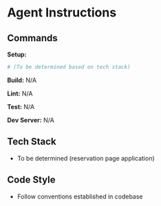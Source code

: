 # Agent Instructions

## Commands

**Setup:**
```bash
# (To be determined based on tech stack)
```

**Build:** N/A

**Lint:** N/A

**Test:** N/A

**Dev Server:** N/A

## Tech Stack

- To be determined (reservation page application)

## Code Style

- Follow conventions established in codebase
